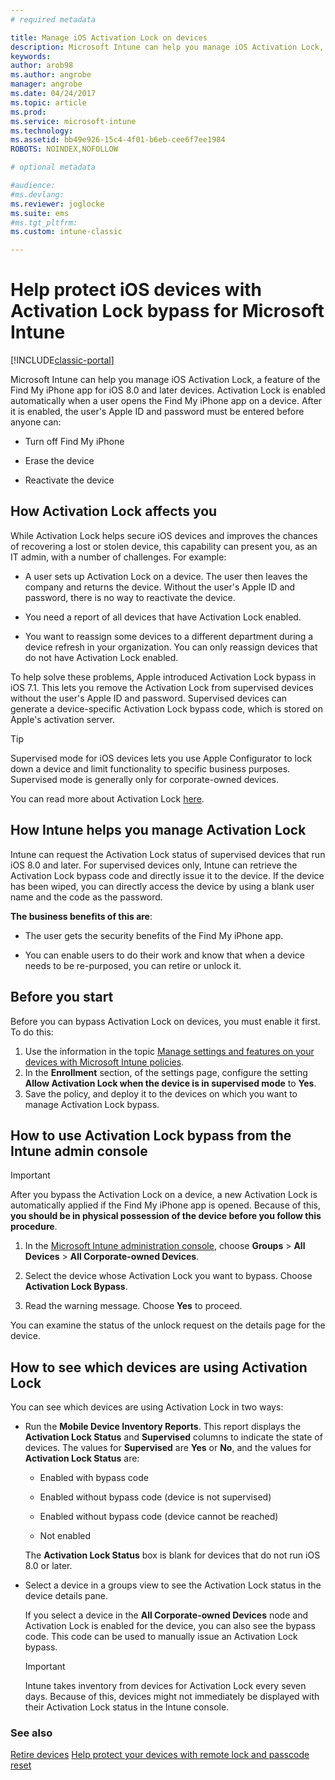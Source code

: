 ```yaml
---
# required metadata

title: Manage iOS Activation Lock on devices 
description: Microsoft Intune can help you manage iOS Activation Lock, a feature of the Find My iPhone app for iOS 7.1 and later devices.
keywords:
author: arob98
ms.author: angrobe
manager: angrobe
ms.date: 04/24/2017
ms.topic: article
ms.prod:
ms.service: microsoft-intune
ms.technology:
ms.assetid: bb49e926-15c4-4f01-b6eb-cee6f7ee1984ROBOTS: NOINDEX,NOFOLLOW

# optional metadata

#audience:
#ms.devlang:
ms.reviewer: joglocke
ms.suite: ems
#ms.tgt_pltfrm:
ms.custom: intune-classic

---
```


# Help protect iOS devices with Activation Lock bypass for Microsoft Intune

[!INCLUDE[classic-portal](../includes/classic-portal.md)]

Microsoft Intune can help you manage iOS Activation Lock, a feature of the Find My iPhone app for iOS 8.0 and later devices. Activation Lock is enabled automatically when a user opens the Find My iPhone app on a device. After it is enabled, the user's Apple ID and password must be entered before anyone can: 

-   Turn off Find My iPhone

-   Erase the device

-   Reactivate the device

## How Activation Lock affects you
While Activation Lock helps secure iOS devices and improves the chances of recovering a lost or stolen device, this capability can present you, as an IT admin, with a number of challenges. For example:

-   A user sets up Activation Lock on a device. The user then leaves the company and returns the device. Without the user's Apple ID and password, there is no way to reactivate the device.

-   You need a report of all devices that have Activation Lock enabled.

-   You want to reassign some devices to a different department during a device refresh in your organization. You can only reassign devices that do not have Activation Lock enabled.

To help solve these problems, Apple introduced Activation Lock bypass in iOS 7.1. This lets you remove the Activation Lock from supervised devices without the user's Apple ID and password. Supervised devices can generate a device-specific Activation Lock bypass code, which is stored on Apple's activation server.

> [!TIP]
> Supervised mode for iOS devices lets you use Apple Configurator to lock down a device and limit functionality to specific business purposes. Supervised mode is generally only for corporate-owned devices.

You can read more about Activation Lock [here](https://support.apple.com/en-us/HT201365).

## How Intune helps you manage Activation Lock
Intune can request the Activation Lock status of supervised devices that run iOS 8.0 and later. For supervised devices only, Intune can retrieve the Activation Lock bypass code and directly issue it to the device. If the device has been wiped, you can directly access the device by using a blank user name and the code as the password.

**The business benefits of this are**:

-   The user gets the security benefits of the Find My iPhone app.

-   You can enable users to do their work and know that when a device needs to be re-purposed, you can retire or unlock it.

## Before you start

Before you can bypass Activation Lock on devices, you must enable it first. To do this:

1. Use the information in the topic [Manage settings and features on your devices with Microsoft Intune policies](/intune-classic/deploy-use/ios-policy-settings-in-microsoft-intune).
2. In the **Enrollment** section, of the settings page, configure the setting **Allow Activation Lock when the device is in supervised mode** to **Yes**.
3. Save the policy, and deploy it to the devices on which you want to manage Activation Lock bypass.

## How to use Activation Lock bypass from the Intune admin console
> [!IMPORTANT]
> After you bypass the Activation Lock on a device, a new Activation Lock is automatically applied if the Find My iPhone app is opened. Because of this, **you should be in physical possession of the device before you follow this procedure**.

1.  In the [Microsoft Intune administration console](https://manage.microsoft.com), choose **Groups** &gt; **All Devices** &gt; **All Corporate-owned Devices**.

2.  Select the device whose Activation Lock you want to bypass. Choose **Activation Lock Bypass**.

3.  Read the warning message. Choose **Yes** to proceed.

You can examine the status of the unlock request on the details page for the device.

## How to see which devices are using Activation Lock
You can see which devices are using Activation Lock in two ways:

-   Run the **Mobile Device Inventory Reports**. This report displays the **Activation Lock Status** and **Supervised** columns to indicate the state of devices. The values for **Supervised** are **Yes** or **No**, and the values for **Activation Lock Status** are:

    -   Enabled with bypass code

    -   Enabled without bypass code (device is not supervised)

    -   Enabled without bypass code (device cannot be reached)

    -   Not enabled

    The **Activation Lock Status** box is blank for devices that do not run iOS 8.0 or later.

-   Select a device in a groups view to see the Activation Lock status in the device details pane.

    If you select a device in the **All Corporate-owned Devices** node and Activation Lock is enabled for the device, you can also see the bypass code. This code can be used to manually issue an Activation Lock bypass.

	> [!IMPORTANT]
	>Intune takes inventory from devices for Activation Lock every seven days. Because of this, devices might not immediately be displayed with their Activation Lock status in the Intune console.


### See also
[Retire devices](retire-devices-from-microsoft-intune-management.md)
[Help protect your devices with remote lock and passcode reset](use-remote-lock-and-passcode-reset-in-microsoft-intune.md)
